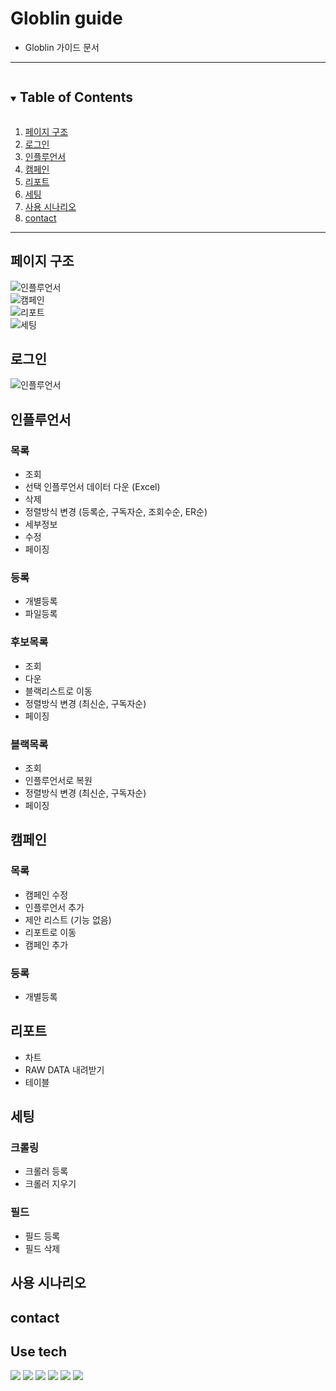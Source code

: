 <!--
*** Thanks for checking out the Best-README-Template. If you have a suggestion
*** that would make this better, please fork the repo and create a pull request
*** or simply open an issue with the tag "enhancement".
*** Thanks again! Now go create something AMAZING! :D
-->

<!-- PROJECT SHIELDS -->
<!--
*** I'm using markdown "reference style" links for readability.
*** Reference links are enclosed in brackets [ ] instead of parentheses ( ).
*** See the bottom of this document for the declaration of the reference variables
*** for contributors-url, forks-url, etc. This is an optional, concise syntax you may use.
*** https://www.markdownguide.org/basic-syntax/#reference-style-links
-->

<!-- PROJECT LOGO -->
# Globlin guide 
- Globlin 가이드 문서

---

<!-- TABLE OF CONTENTS -->
<details open="open">
  <summary><h2 style="display: inline-block">Table of Contents</h2></summary>
  <ol>
    <li><a href="#pages">페이지 구조</a></li>
    <li><a href="#login">로그인</a></li>
    <li>
      <a href="#influencer">인플루언서</a>
    </li>
    <li><a href="#campaign">캠페인</a></li>
    <li><a href="#report">리포트</a></li>
    <li><a href="#setting">세팅</a></li>
    <li><a href="#scenarios">사용 시나리오</a></li>
    <li><a href="#contact">contact</a></li>
  </ol>
</details>

---

<div id="pages"/>

## 페이지 구조

<div>
<img style="display: block" alt="인플루언서" src="https://user-images.githubusercontent.com/59603575/118248717-9aa2cf80-b4df-11eb-9a18-d15b8ea5a6b4.png">
<img style="display: block" alt="캠페인" src="https://user-images.githubusercontent.com/59603575/118253828-55819c00-b4e5-11eb-86b5-cdde9d0802f5.png">
<img style="display: block" alt="리포트" src="https://user-images.githubusercontent.com/59603575/118253832-56b2c900-b4e5-11eb-8362-ef77e306dabf.png">
<img style="display: block" alt="세팅" src="https://user-images.githubusercontent.com/59603575/118253835-587c8c80-b4e5-11eb-9d1d-462fbc5ed572.png">
</div>

<!--로그인 설명-->

<div id="login"/>

## 로그인
<img style="display: block" alt="인플루언서" src="https://user-images.githubusercontent.com/59603575/118250320-4dbff880-b4e1-11eb-9c11-9cb74fac03c2.gif">

<!-- 인플루언서 -->

<div id="influencer"/>

## 인플루언서
### 목록
- 조회
- 선택 인플루언서 데이터 다운 (Excel)
- 삭제
- 정렬방식 변경 (등록순, 구독자순, 조회수순, ER순)
- 세부정보
- 수정
- 페이징

### 등록
- 개별등록
- 파일등록

### 후보목록
- 조회
- 다운
- 블랙리스트로 이동
- 정렬방식 변경 (최신순, 구독자순)
- 페이징

### 블랙목록
- 조회
- 인플루언서로 복원
- 정렬방식 변경 (최신순, 구독자순)
- 페이징

<!-- 캠페인 -->

<div id="campaign"/>

## 캠페인
### 목록
- 캠페인 수정
- 인플루언서 추가
- 제안 리스트 (기능 없음)
- 리포트로 이동
- 캠페인 추가

### 등록
- 개별등록

<!-- 리포트 -->

<div id="report"/>

## 리포트
- 차트
- RAW DATA 내려받기
- 테이블

<!-- 세팅 -->

<div id="setting"/>

## 세팅
### 크롤링
- 크롤러 등록
- 크롤러 지우기

### 필드
- 필드 등록 
- 필드 삭제

<!-- 시나리오 -->

<div id="scenarios"/>

## 사용 시나리오

<!-- contact -->

<div id="contact"/>

## contact

## Use tech

<span id="use-tech">
  <img src="https://img.shields.io/badge/Javascript-orange?style=flat-square&logo=JavaScript&logoColor=white"/>
  <img src="https://img.shields.io/badge/css-blue?style=flat-square&logo=CSS3&logoColor=white"/>
  <img src="https://img.shields.io/badge/HTML-red?style=flat-square&logo=HTML5&logoColor=white"/>
  <img src="https://img.shields.io/badge/React-blue?style=flat-square&logo=React&logoColor=white"/>
    <img src="https://img.shields.io/badge/Redux-blue?style=flat-square&logo=Redux&logoColor=white"/>
    <img src="https://img.shields.io/badge/Redux-saga-blue?style=flat-square&logo=Redux-saga&logoColor=white"/>
</span>
